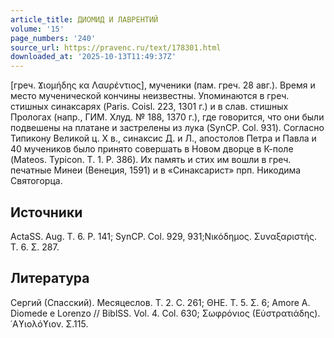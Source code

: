 ```yaml
---
article_title: ДИОМИД И ЛАВРЕНТИЙ
volume: '15'
page_numbers: '240'
source_url: https://pravenc.ru/text/178301.html
downloaded_at: '2025-10-13T11:49:37Z'
---
```


[греч. Ϫιομήδης κα Λαυρέντιος], мученики (пам. греч. 28 авг.). Время и место мученической кончины неизвестны. Упоминаются в греч. стишных синаксарях (Paris. Coisl. 223, 1301 г.) и в слав. стишных Прологах (напр., ГИМ. Хлуд. № 188, 1370 г.), где говорится, что они были подвешены на платане и застрелены из лука (SynCP. Col. 931). Согласно Типикону Великой ц. Х в., синаксис Д. и Л., апостолов Петра и Павла и 40 мучеников было принято совершать в Новом дворце в К-поле (Mateos. Typicon. Т. 1. P. 386). Их память и стих им вошли в греч. печатные Минеи (Венеция, 1591) и в «Синаксарист» прп. Никодима Святогорца.

## Источники

ActaSS. Aug. T. 6. P. 141; SynCP. Col. 929, 931;Νικόδημος. Συναξαριστής. Τ. 6. Σ. 287.

## Литература

Сергий (Спасский). Месяцеслов. Т. 2. С. 261; ΘΗΕ. Τ. 5. Σ. 6; Amore A. Diomede e Lorenzo // BiblSS. Vol. 4. Col. 630; Σωφρόνιος (Εὐστρατιάδης). ῾Αϒιολόϒιον. Σ.115.
